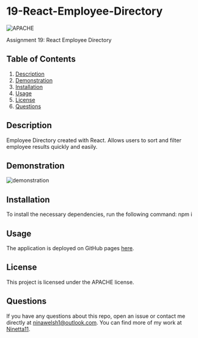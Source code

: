 # 19-React-Employee-Directory
![APACHE](https://img.shields.io/badge/license-APACHE-green)
    
  Assignment 19: React Employee Directory

  ## Table of Contents
  1. [Description](#description)
  2. [Demonstration](#demonstration)
  3. [Installation](#installation)
  4. [Usage](#usage)
  5. [License](#license)
  6. [Questions](#questions)
  
  
  ## Description
  Employee Directory created with React. Allows users to sort and filter employee results quickly and easily.  

  ## Demonstration
  ![demonstration](https://user-images.githubusercontent.com/65838273/104401905-3e6b8580-55a9-11eb-8379-8bc959f72f51.gif)
  
  ## Installation
  To install the necessary dependencies, run the following command:
  npm i

  ## Usage
  The application is deployed on GitHub pages [here](https://ninetta11.github.io/19-React-Employee-Directory/).

  ## License 
  This project is licensed under the APACHE license.

  ## Questions
  If you have any questions about this repo, open an issue or contact me directly at [ninawelsh1@outlook.com](mailto:ninawelsh1@outlook.com). You can find more of my work at [Ninetta11](https://www.github.com/Ninetta11).
